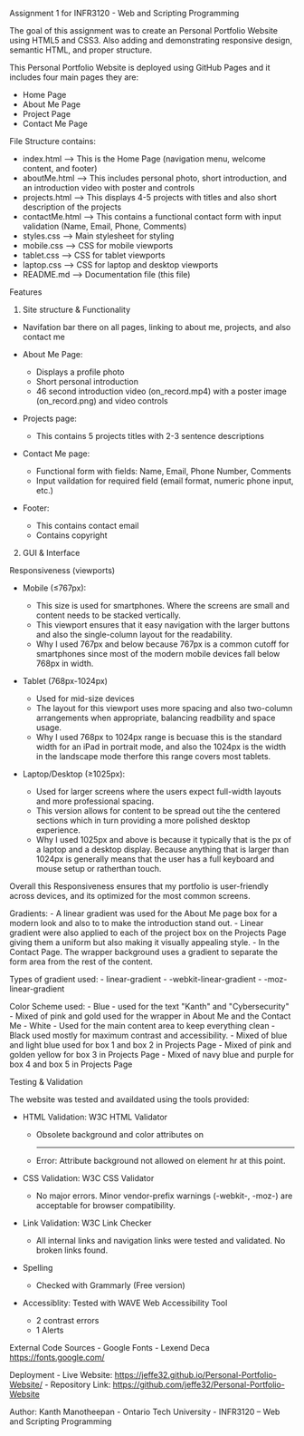 Assignment 1 for INFR3120 - Web and Scripting Programming

The goal of this assignment was to create an Personal Portfolio Website using HTML5 and CSS3.
Also adding and demonstrating responsive design, semantic HTML, and proper structure.

This Personal Portfolio Website is deployed using GitHub Pages and it includes four main pages
they are:

- Home Page
- About Me Page
- Project Page
- Contact Me Page

File Structure contains:

- index.html --> This is the Home Page (navigation menu, welcome content, and footer)
- aboutMe.html --> This includes personal photo, short introduction, and an introduction video with poster and controls
- projects.html --> This displays 4-5 projects with titles and also short description of the projects
- contactMe.html --> This contains a functional contact form with input validation (Name, Email, Phone, Comments)
- styles.css --> Main stylesheet for styling
- mobile.css --> CSS for mobile viewports
- tablet.css --> CSS for tablet viewports
- laptop.css --> CSS for laptop and desktop viewports
- README.md --> Documentation file (this file)

Features

1. Site structure & Functionality

- Navifation bar there on all pages, linking to about me, projects, and also contact me
- About Me Page:
	- Displays a profile photo
	- Short personal introduction
	- 46 second introduction video (on_record.mp4) with a poster image
	  (on_record.png) and video controls

- Projects page:	
	- This contains 5 projects titles with 2-3 sentence descriptions

- Contact Me page:
	- Functional form with fields: Name, Email, Phone Number, Comments
	- Input vaildation for required field (email format, numeric phone input, etc.)

- Footer:
	- This contains contact email
	- Contains copyright


2. GUI & Interface

Responsiveness (viewports)

- Mobile (≤767px):
	- This size is used for smartphones. Where the screens are small and content needs to be stacked
	  vertically.
	- This viewport ensures that it easy navigation with the larger buttons and also the
	  single-column layout for the readability.
	- Why I used 767px and below because 767px is a common cutoff for smartphones since most of the 
	  modern mobile devices fall below 768px in width.

- Tablet (768px-1024px)
	- Used for mid-size devices
	- The layout for this viewport uses more spacing and also two-column arrangements when appropriate,
	  balancing readbility and space usage.
	- Why I used 768px to 1024px range is becuase this is the standard width for an iPad
	  in portrait mode, and also the 1024px is the width in the landscape mode therfore
	  this range covers most tablets.

- Laptop/Desktop (≥1025px):
	- Used for larger screens where the users expect full-width layouts and more professional
	  spacing.
	- This version allows for content to be spread out tihe the centered sections which in turn
	  providing a more polished desktop experience.
	- Why I used 1025px and above is because it typically that is the px of a laptop and a desktop
	  display. Because anything that is larger than 1024px is generally means that the user
	  has a full keyboard and mouse setup or ratherthan touch.

Overall this Responsiveness ensures that my portfolio is user-friendly across devices, and its
optimized for the most common screens.

Gradients:
	- A linear gradient was used for the About Me page box for a modern look and also to
	  to make the introduction stand out.
	- Linear gradient were also applied to each of the project box on the Projects Page
	  giving them a uniform but also making it visually appealing style.
	- In the Contact Page. The wrapper background uses a gradient to separate the form area
	  from the rest of the content.

Types of gradient used:
	- linear-gradient
	- -webkit-linear-gradient
	- -moz-linear-gradient

Color Scheme used:
	- Blue - used for the text "Kanth" and "Cybersecurity"
	- Mixed of pink and gold used for the wrapper in About Me and the Contact Me
	- White - Used for the main content area to keep everything clean
	- Black used mostly for maximum contrast and accessibility.
	- Mixed of blue and light blue used for box 1 and box 2 in Projects Page
	- Mixed of pink and golden yellow for box 3 in Projects Page
	- Mixed of navy blue and purple for box 4 and box 5 in Projects Page

Testing & Validation

The website was tested and availdated using the tools provided:
- HTML Validation: W3C HTML Validator
	- Obsolete background and color attributes on <hr>
	- Error: Attribute background not allowed on element hr at this point.

- CSS Validation: W3C CSS Validator 
	- No major errors. Minor vendor-prefix warnings (-webkit-, -moz-) are acceptable for browser 
	  compatibility.

- Link Validation: W3C Link Checker 
	- All internal links and navigation links were tested and validated. 
	  No broken links found.

- Spelling
	- Checked with Grammarly (Free version)

- Accessiblity: Tested with WAVE Web Accessibility Tool
	- 2 contrast errors
	- 1 Alerts

External Code Sources
	- Google Fonts - Lexend Deca https://fonts.google.com/

Deployment
	- Live Website: https://jeffe32.github.io/Personal-Portfolio-Website/
	- Repository Link: https://github.com/jeffe32/Personal-Portfolio-Website

Author: Kanth Manotheepan
	- Ontario Tech University
	- INFR3120 – Web and Scripting Programming


	


	



